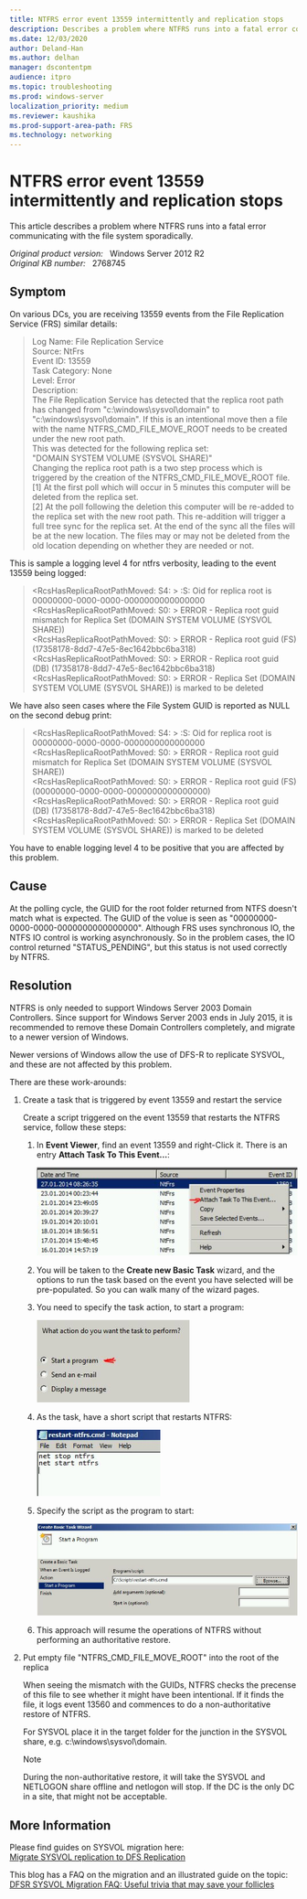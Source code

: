 ```yaml
---
title: NTFRS error event 13559 intermittently and replication stops
description: Describes a problem where NTFRS runs into a fatal error communicating with the file system sporadically.
ms.date: 12/03/2020
author: Deland-Han
ms.author: delhan 
manager: dscontentpm
audience: itpro
ms.topic: troubleshooting
ms.prod: windows-server
localization_priority: medium
ms.reviewer: kaushika
ms.prod-support-area-path: FRS
ms.technology: networking
---
```

# NTFRS error event 13559 intermittently and replication stops

This article describes a problem where NTFRS runs into a fatal error communicating with the file system sporadically.

_Original product version:_ &nbsp; Windows Server 2012 R2  
_Original KB number:_ &nbsp; 2768745

## Symptom

On various DCs, you are receiving 13559 events from the File Replication Service (FRS) similar details:

> Log Name: File Replication Service  
Source: NtFrs  
Event ID: 13559  
Task Category: None  
Level: Error  
Description:  
The File Replication Service has detected that the replica root path has changed from "c:\\windows\\sysvol\\domain" to "c:\\windows\\sysvol\\domain". If this is an intentional move then a file with the name NTFRS_CMD_FILE_MOVE_ROOT needs to be created under the new root path.  
This was detected for the following replica set:  
"DOMAIN SYSTEM VOLUME (SYSVOL SHARE)"  
Changing the replica root path is a two step process which is triggered by the creation of the NTFRS_CMD_FILE_MOVE_ROOT file.  
[1] At the first poll which will occur in 5 minutes this computer will be deleted from the replica set.  
[2] At the poll following the deletion this computer will be re-added to the replica set with the new root path. This re-addition will trigger a full tree sync for the replica set. At the end of the sync all the files will be at the new location. The files may or may not be deleted from the old location depending on whether they are needed or not.

This is sample a logging level 4 for ntfrs verbosity, leading to the event 13559 being logged:
> <RcsHasReplicaRootPathMoved: S4: > :S: Oid for replica root is 00000000-0000-0000-0000000000000000  
<RcsHasReplicaRootPathMoved: S0: > ERROR - Replica root guid mismatch for Replica Set (DOMAIN SYSTEM VOLUME (SYSVOL SHARE))  
<RcsHasReplicaRootPathMoved: S0: > ERROR - Replica root guid (FS)   (17358178-8dd7-47e5-8ec1642bbc6ba318)
<RcsHasReplicaRootPathMoved: S0: > ERROR - Replica root guid (DB) (17358178-8dd7-47e5-8ec1642bbc6ba318)
<RcsHasReplicaRootPathMoved: S0: > ERROR - Replica Set (DOMAIN SYSTEM VOLUME (SYSVOL SHARE)) is marked to be deleted

We have also seen cases where the File System GUID is reported as NULL on the second debug print:
> <RcsHasReplicaRootPathMoved: S4: > :S: Oid for replica root is 00000000-0000-0000-0000000000000000  
<RcsHasReplicaRootPathMoved: S0: > ERROR - Replica root guid mismatch for Replica Set (DOMAIN SYSTEM VOLUME (SYSVOL SHARE))  
<RcsHasReplicaRootPathMoved: S0: > ERROR - Replica root guid (FS) (00000000-0000-0000-0000000000000000)  
<RcsHasReplicaRootPathMoved: S0: > ERROR - Replica root guid (DB) (17358178-8dd7-47e5-8ec1642bbc6ba318)  
<RcsHasReplicaRootPathMoved: S0: > ERROR - Replica Set (DOMAIN SYSTEM VOLUME (SYSVOL SHARE)) is marked to be deleted

You have to enable logging level 4 to be positive that you are affected by this problem.

## Cause

At the polling cycle, the GUID for the root folder returned from NTFS doesn't match what is expected. The GUID of the volue is seen as "00000000-0000-0000-0000000000000000". Although FRS uses synchronous IO, the NTFS IO control is working asynchronously. So in the problem cases, the IO control returned "STATUS_PENDING", but this status is not used correctly by NTFRS.

## Resolution

NTFRS is only needed to support Windows Server 2003 Domain Controllers. Since support for Windows Server 2003 ends in July 2015, it is recommended to remove these Domain Controllers completely, and migrate to a newer version of Windows.

Newer versions of Windows allow the use of DFS-R to replicate SYSVOL, and these are not affected by this problem.

There are these work-arounds:

1. Create a task that is triggered by event 13559 and restart the service  

    Create a script triggered on the event 13559 that restarts the NTFRS service, follow these steps:

    1. In **Event Viewer**, find an event 13559 and right-Click it. There is an entry **Attach Task To This Event...**:

       ![Sample Event, create Task](./media/ntfrs-error-event-13559-replication-stops/attach-task-to-this-event.jpg)

    2. You will be taken to the **Create new Basic Task** wizard, and the options to run the task based on the event you have selected will be pre-populated. So you can walk many of the wizard pages.

    3. You need to specify the task action, to start a program:
  
       ![Select Task action](./media/ntfrs-error-event-13559-replication-stops/start-a-program.jpg)

    4. As the task, have a short script that restarts NTFRS:
  
       ![Example Script](./media/ntfrs-error-event-13559-replication-stops/example-script.jpg)

    5. Specify the script as the program to start:

       ![Start action for task](./media/ntfrs-error-event-13559-replication-stops/start-action-for-task.jpg)

    6. This approach will resume the operations of NTFRS without performing an authoritative restore.

2. Put empty file "NTFRS_CMD_FILE_MOVE_ROOT" into the root of the replica  

    When seeing the mismatch with the GUIDs, NTFRS checks the precense of this file to see whether it might have been intentional. If it finds the file, it logs event 13560 and commences to do a non-authoritative restore of NTFRS.

    For SYSVOL place it in the target folder for the junction in the SYSVOL share, e.g. c:\\windows\\sysvol\\domain.

    > [!Note]
    > During the non-authoritative restore, it will take the SYSVOL and NETLOGON share offline and netlogon will stop. If the DC is the only DC in a site, that might not be acceptable.

## More Information

Please find guides on SYSVOL migration here:  
[Migrate SYSVOL replication to DFS Replication](/windows-server/storage/dfs-replication/migrate-sysvol-to-dfsr)

This blog has a FAQ on the migration and an illustrated guide on the topic:  
[DFSR SYSVOL Migration FAQ: Useful trivia that may save your follicles](/archive/blogs/askds/dfsr-sysvol-migration-faq-useful-trivia-that-may-save-your-follicles)
